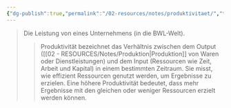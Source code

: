 ```yaml
---
{"dg-publish":true,"permalink":"/02-resources/notes/produktivitaet/","tags":["BWL"],"noteIcon":"","updated":"2025-09-05T10:12:31.356+02:00"}
---
```


>Die Leistung von eines Unternehmens (in die BWL-Welt). 
>>Produktivität bezeichnet das Verhältnis zwischen dem Output ([[02 - RESOURCES/Notes/Produktion\|Produktion]] von Waren oder Dienstleistungen) und dem Input (Ressourcen wie Zeit, Arbeit und Kapital) in einem bestimmten Zeitraum. Sie misst, wie effizient Ressourcen genutzt werden, um Ergebnisse zu erzielen. Eine höhere Produktivität bedeutet, dass mehr Ergebnisse mit den gleichen oder weniger Ressourcen erzielt werden können.
